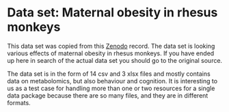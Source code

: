 # Data set: Maternal obesity in rhesus monkeys

This data set was copied from this [Zenodo](https://zenodo.org/records/7055715) record. The data
set is looking various effects of maternal obesity in rhesus monkeys. If you have ended up here in search of the actual data set you should go to the original source.

The data set is in the form of 14 csv and 3 xlsx files and mostly contains data on metabolomics, but also behaviour and cognition. It is interesting to us as a test case for handling more than one or two resources for a single data package because there are so many files, and they are in different formats.
